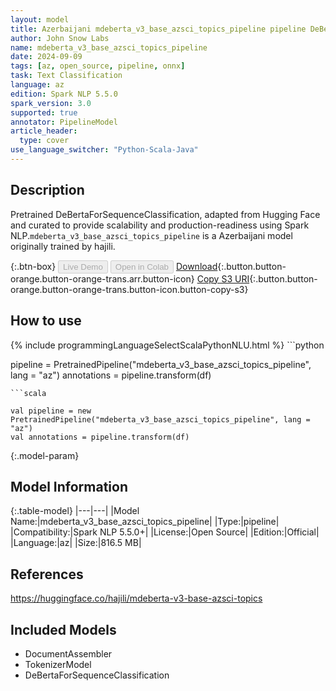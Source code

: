 ```yaml
---
layout: model
title: Azerbaijani mdeberta_v3_base_azsci_topics_pipeline pipeline DeBertaForSequenceClassification from hajili
author: John Snow Labs
name: mdeberta_v3_base_azsci_topics_pipeline
date: 2024-09-09
tags: [az, open_source, pipeline, onnx]
task: Text Classification
language: az
edition: Spark NLP 5.5.0
spark_version: 3.0
supported: true
annotator: PipelineModel
article_header:
  type: cover
use_language_switcher: "Python-Scala-Java"
---
```


## Description

Pretrained DeBertaForSequenceClassification, adapted from Hugging Face and curated to provide scalability and production-readiness using Spark NLP.`mdeberta_v3_base_azsci_topics_pipeline` is a Azerbaijani model originally trained by hajili.

{:.btn-box}
<button class="button button-orange" disabled>Live Demo</button>
<button class="button button-orange" disabled>Open in Colab</button>
[Download](https://s3.amazonaws.com/auxdata.johnsnowlabs.com/public/models/mdeberta_v3_base_azsci_topics_pipeline_az_5.5.0_3.0_1725849639799.zip){:.button.button-orange.button-orange-trans.arr.button-icon}
[Copy S3 URI](s3://auxdata.johnsnowlabs.com/public/models/mdeberta_v3_base_azsci_topics_pipeline_az_5.5.0_3.0_1725849639799.zip){:.button.button-orange.button-orange-trans.button-icon.button-copy-s3}

## How to use



<div class="tabs-box" markdown="1">
{% include programmingLanguageSelectScalaPythonNLU.html %}
```python

pipeline = PretrainedPipeline("mdeberta_v3_base_azsci_topics_pipeline", lang = "az")
annotations =  pipeline.transform(df)   

```
```scala

val pipeline = new PretrainedPipeline("mdeberta_v3_base_azsci_topics_pipeline", lang = "az")
val annotations = pipeline.transform(df)

```
</div>

{:.model-param}
## Model Information

{:.table-model}
|---|---|
|Model Name:|mdeberta_v3_base_azsci_topics_pipeline|
|Type:|pipeline|
|Compatibility:|Spark NLP 5.5.0+|
|License:|Open Source|
|Edition:|Official|
|Language:|az|
|Size:|816.5 MB|

## References

https://huggingface.co/hajili/mdeberta-v3-base-azsci-topics

## Included Models

- DocumentAssembler
- TokenizerModel
- DeBertaForSequenceClassification